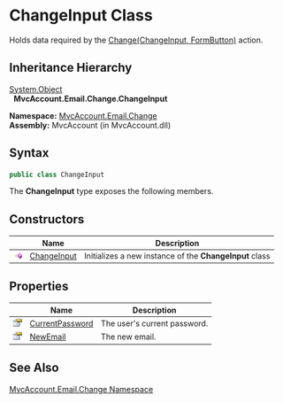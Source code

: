 ChangeInput Class
=================
Holds data required by the [Change(ChangeInput, FormButton)][1] action.


Inheritance Hierarchy
---------------------
[System.Object][2]  
  **MvcAccount.Email.Change.ChangeInput**  

**Namespace:** [MvcAccount.Email.Change][3]  
**Assembly:** MvcAccount (in MvcAccount.dll)

Syntax
------

```csharp
public class ChangeInput
```

The **ChangeInput** type exposes the following members.


Constructors
------------

                 | Name             | Description                                             
---------------- | ---------------- | ------------------------------------------------------- 
![Public method] | [ChangeInput][4] | Initializes a new instance of the **ChangeInput** class 


Properties
----------

                   | Name                 | Description                  
------------------ | -------------------- | ---------------------------- 
![Public property] | [CurrentPassword][5] | The user's current password. 
![Public property] | [NewEmail][6]        | The new email.               


See Also
--------
[MvcAccount.Email.Change Namespace][3]  

[1]: ../ChangeController/Change_1.md
[2]: http://msdn.microsoft.com/en-us/library/e5kfa45b
[3]: ../README.md
[4]: _ctor.md
[5]: CurrentPassword.md
[6]: NewEmail.md
[Public method]: ../../_icons/pubmethod.gif "Public method"
[Public property]: ../../_icons/pubproperty.gif "Public property"